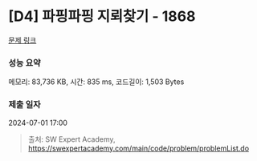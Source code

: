 # [D4] 파핑파핑 지뢰찾기 - 1868 

[문제 링크](https://swexpertacademy.com/main/code/problem/problemDetail.do?contestProbId=AV5LwsHaD1MDFAXc) 

### 성능 요약

메모리: 83,736 KB, 시간: 835 ms, 코드길이: 1,503 Bytes

### 제출 일자

2024-07-01 17:00



> 출처: SW Expert Academy, https://swexpertacademy.com/main/code/problem/problemList.do